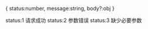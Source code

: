 <!-- 返回的res格式 -->
{
    status:number,
    message:string,
    body?:obj
}

status:1 请求成功
status:2 参数错误
status:3 缺少必要参数